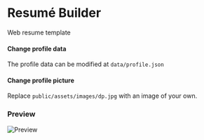 # Resumé Builder
Web resume template

#### Change profile data
The profile data can be modified at `data/profile.json`

#### Change profile picture
Replace `public/assets/images/dp.jpg` with an image of your own.

### Preview
![Preview](https://raw.githubusercontent.com/methusael13/resume-builder/master/preview/preview.png)
